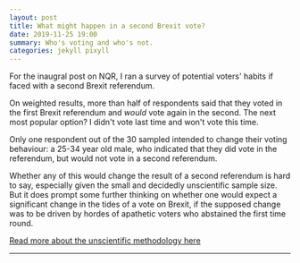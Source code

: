 ```yaml
---
layout: post
title: What might happen in a second Brexit vote?
date: 2019-11-25 19:00
summary: Who's voting and who's not.  
categories: jekyll pixyll
---
```


For the inaugral post on NQR, I ran a survey of potential voters' habits if faced with a second Brexit referendum. 

On weighted results, more than half of respondents said that they voted in the first Brexit referendum and *would* vote again in the second. The next most popular option? I didn't vote last time and won't vote this time. 

Only one respondent out of the 30 sampled intended to change their voting behaviour: a 25-34 year old male, who indicated that they did vote in the referendum, but would not vote in a second referendum. 

Whether any of this would change the result of a second referendum is hard to say, especially given the small and decidedly unscientific sample size. But it does prompt some further thinking on whether one would expect a significant change in the tides of a vote on Brexit, if the supposed change was to be driven by hordes of apathetic voters who abstained the first time round.

[Read more about the unscientific methodology here](https://notquiteresearch.com/about/)

---

